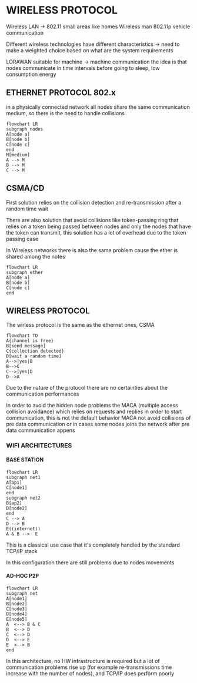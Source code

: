 # WIRELESS PROTOCOL

Wireless LAN -> 802.11 small areas like homes
Wireless man 802.11p vehicle communication

Different wireless technologies have different characteristics -> need to make a weighted choice based on what are the system requirements

LORAWAN suitable for machine -> machine communication the idea is that nodes communicate in time intervals before going to sleep, low consumption energy

## ETHERNET PROTOCOL 802.x

in a physically connected network all nodes share the same communication medium, so there is the need to handle collisions


```mermaid
flowchart LR
subgraph nodes
A[node a]
B[node b]
C[node c]
end
M[medium]
A --> M
B --> M
C --> M
```

## CSMA/CD

First solution relies on the collision detection and re-transmission after a random time wait

There are also solution that avoid collisions like token-passing ring that relies on a token being passed between nodes and only the nodes that have the token can transmit, this solution has a lot of overhead due to the token passing case

In Wireless networks there is also the same problem cause the ether is shared among the notes

```mermaid
flowchart LR
subgraph ether
A[node a]
B[node b]
C[node c]
end
```

## WIRELESS PROTOCOL

The wirless protocol is the same as the ethernet ones, CSMA

```mermaid
flowchart TD
A{channel is free}
B[send message]
C{collection detected}
D[wait a random time]
A-->|yes|B
B-->C
C-->|yes|D
D-->A
```

Due to the nature of the protocol there are no certainties about the communication performances

In order to avoid the hidden node problems the MACA (multiple access collision avoidance) which relies on requests and replies in order to start communication, this is not the default behavior 
MACA not avoid collisions of pre data communication or in cases some nodes joins the network after pre data communication appens


### WIFI ARCHITECTURES

#### BASE STATION

```mermaid
flowchart LR
subgraph net1
A[ap1]
C[node1]
end
subgraph net2
B[ap2]
D[node2]
end
C --> A
D --> B
E((internet))
A & B -->  E
```

This is a classical use case that it's completely handled by the standard TCP/IP stack

In this configuration there are still problems due to nodes movements
#### AD-HOC P2P

```mermaid
flowchart LR
subgraph net
A[node1]
B[node2]
C[node3]
D[node4]
E[node5]
A  <--> B & C
B  <--> D
C  <--> D
D  <--> E
E  <--> B
end
```

In this architecture, no HW infrastructure is required but a lot of communication problems rise up (for example re-transmissions time increase with the number of nodes), and TCP/IP does perform poorly

